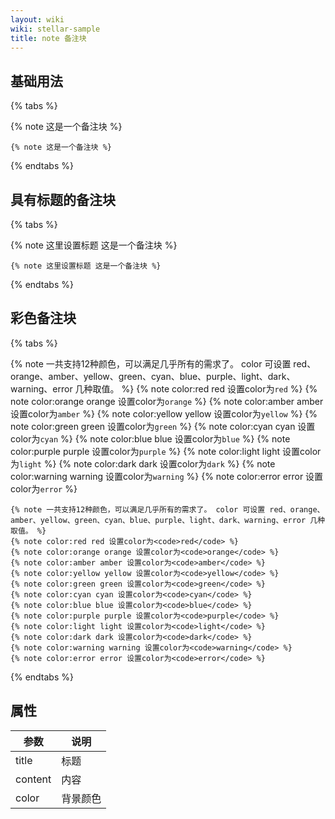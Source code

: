 ```yaml
---
layout: wiki
wiki: stellar-sample
title: note 备注块
---
```


## 基础用法

{% tabs %}

<!-- tab 示例 -->
{% note 这是一个备注块 %}

<!-- tab 代码 -->
```
{% note 这是一个备注块 %}
```

{% endtabs %}

## 具有标题的备注块

{% tabs %}

<!-- tab 示例 -->
{% note 这里设置标题 这是一个备注块 %}

<!-- tab 代码 -->
```
{% note 这里设置标题 这是一个备注块 %}
```

{% endtabs %}

## 彩色备注块

{% tabs %}

<!-- tab 示例 -->

{% note 一共支持12种颜色，可以满足几乎所有的需求了。 color 可设置 red、orange、amber、yellow、green、cyan、blue、purple、light、dark、warning、error 几种取值。 %}
{% note color:red red 设置color为<code>red</code> %}
{% note color:orange orange 设置color为<code>orange</code> %}
{% note color:amber amber 设置color为<code>amber</code> %}
{% note color:yellow yellow 设置color为<code>yellow</code> %}
{% note color:green green 设置color为<code>green</code> %}
{% note color:cyan cyan 设置color为<code>cyan</code> %}
{% note color:blue blue 设置color为<code>blue</code> %}
{% note color:purple purple 设置color为<code>purple</code> %}
{% note color:light light 设置color为<code>light</code> %}
{% note color:dark dark 设置color为<code>dark</code> %}
{% note color:warning warning 设置color为<code>warning</code> %}
{% note color:error error 设置color为<code>error</code> %}

<!-- tab 代码 -->
```
{% note 一共支持12种颜色，可以满足几乎所有的需求了。 color 可设置 red、orange、amber、yellow、green、cyan、blue、purple、light、dark、warning、error 几种取值。 %}
{% note color:red red 设置color为<code>red</code> %}
{% note color:orange orange 设置color为<code>orange</code> %}
{% note color:amber amber 设置color为<code>amber</code> %}
{% note color:yellow yellow 设置color为<code>yellow</code> %}
{% note color:green green 设置color为<code>green</code> %}
{% note color:cyan cyan 设置color为<code>cyan</code> %}
{% note color:blue blue 设置color为<code>blue</code> %}
{% note color:purple purple 设置color为<code>purple</code> %}
{% note color:light light 设置color为<code>light</code> %}
{% note color:dark dark 设置color为<code>dark</code> %}
{% note color:warning warning 设置color为<code>warning</code> %}
{% note color:error error 设置color为<code>error</code> %}
```

{% endtabs %}

## 属性

| 参数      | 说明   |
|---------|------|
| title   | 标题   |
| content | 内容   |
| color   | 背景颜色 |
